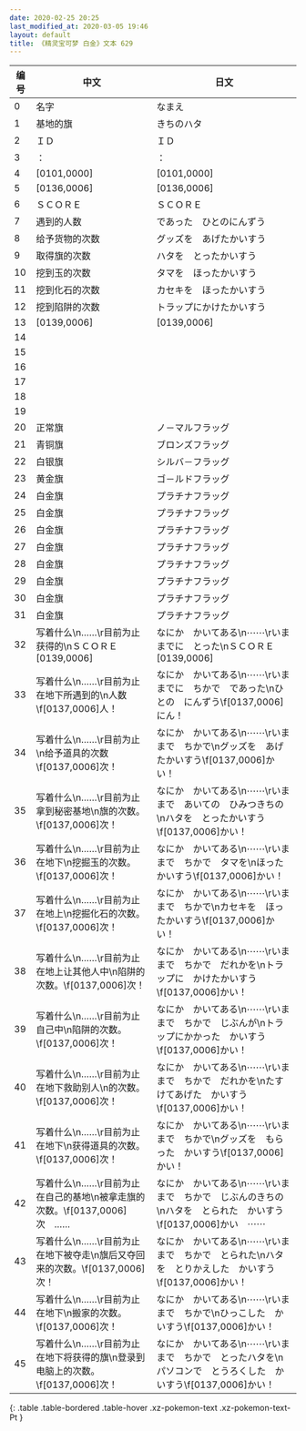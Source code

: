 ```yaml
---
date: 2020-02-25 20:25
last_modified_at: 2020-03-05 19:46
layout: default
title: 《精灵宝可梦 白金》文本 629
---
```

| 编号 | 中文 | 日文 |
| ---- | ---- | ---- |
| 0 | 名字 | なまえ |
| 1 | 基地的旗 | きちのハタ |
| 2 | ＩＤ | ＩＤ |
| 3 | ： | ： |
| 4 | [0101,0000] | [0101,0000] |
| 5 | [0136,0006] | [0136,0006] |
| 6 | ＳＣＯＲＥ | ＳＣＯＲＥ |
| 7 | 遇到的人数 | であった　ひとのにんずう |
| 8 | 给予货物的次数 | グッズを　あげたかいすう |
| 9 | 取得旗的次数 | ハタを　とったかいすう |
| 10 | 挖到玉的次数 | タマを　ほったかいすう |
| 11 | 挖到化石的次数 | カセキを　ほったかいすう |
| 12 | 挖到陷阱的次数 | トラップにかけたかいすう |
| 13 | [0139,0006] | [0139,0006] |
| 14 |   |   |
| 15 |   |   |
| 16 |   |   |
| 17 |   |   |
| 18 |   |   |
| 19 |   |   |
| 20 | 正常旗 | ノ－マルフラッグ |
| 21 | 青铜旗 | ブロンズフラッグ |
| 22 | 白银旗 | シルバ－フラッグ |
| 23 | 黄金旗 | ゴ－ルドフラッグ |
| 24 | 白金旗 | プラチナフラッグ |
| 25 | 白金旗 | プラチナフラッグ |
| 26 | 白金旗 | プラチナフラッグ |
| 27 | 白金旗 | プラチナフラッグ |
| 28 | 白金旗 | プラチナフラッグ |
| 29 | 白金旗 | プラチナフラッグ |
| 30 | 白金旗 | プラチナフラッグ |
| 31 | 白金旗 | プラチナフラッグ |
| 32 | 写着什么\n……\r目前为止获得的\nＳＣＯＲＥ　[0139,0006] | なにか　かいてある\n⋯⋯\rいままでに　とった\nＳＣＯＲＥ　[0139,0006] |
| 33 | 写着什么\n……\r目前为止在地下所遇到的\n人数\f[0137,0006]人！ | なにか　かいてある\n⋯⋯\rいままでに　ちかで　であった\nひとの　にんずう\f[0137,0006]にん！ |
| 34 | 写着什么\n……\r目前为止\n给予道具的次数\f[0137,0006]次！ | なにか　かいてある\n⋯⋯\rいままで　ちかで\nグッズを　あげたかいすう\f[0137,0006]かい！ |
| 35 | 写着什么\n……\r目前为止拿到秘密基地\n旗的次数。\f[0137,0006]次！ | なにか　かいてある\n⋯⋯\rいままで　あいての　ひみつきちの\nハタを　とったかいすう\f[0137,0006]かい！ |
| 36 | 写着什么\n……\r目前为止在地下\n挖掘玉的次数。\f[0137,0006]次！ | なにか　かいてある\n⋯⋯\rいままで　ちかで　タマを\nほったかいすう\f[0137,0006]かい！ |
| 37 | 写着什么\n……\r目前为止在地上\n挖掘化石的次数。\f[0137,0006]次！ | なにか　かいてある\n⋯⋯\rいままで　ちかで\nカセキを　ほったかいすう\f[0137,0006]かい！ |
| 38 | 写着什么\n……\r目前为止在地上让其他人中\n陷阱的次数。\f[0137,0006]次！ | なにか　かいてある\n⋯⋯\rいままで　ちかで　だれかを\nトラップに　かけたかいすう\f[0137,0006]かい！ |
| 39 | 写着什么\n……\r目前为止自己中\n陷阱的次数。\f[0137,0006]次！ | なにか　かいてある\n⋯⋯\rいままで　ちかで　じぶんが\nトラップにかかった　かいすう\f[0137,0006]かい！ |
| 40 | 写着什么\n……\r目前为止在地下救助别人\n的次数。\f[0137,0006]次！ | なにか　かいてある\n⋯⋯\rいままで　ちかで　だれかを\nたすけてあげた　かいすう\f[0137,0006]かい！ |
| 41 | 写着什么\n……\r目前为止在地下\n获得道具的次数。\f[0137,0006]次！ | なにか　かいてある\n⋯⋯\rいままで　ちかで\nグッズを　もらった　かいすう\f[0137,0006]かい！ |
| 42 | 写着什么\n……\r目前为止在自己的基地\n被拿走旗的次数。\f[0137,0006]次　…… | なにか　かいてある\n⋯⋯\rいままで　ちかで　じぶんのきちの\nハタを　とられた　かいすう\f[0137,0006]かい　⋯⋯ |
| 43 | 写着什么\n……\r目前为止在地下被夺走\n旗后又夺回来的次数。\f[0137,0006]次！ | なにか　かいてある\n⋯⋯\rいままで　ちかで　とられた\nハタを　とりかえした　かいすう\f[0137,0006]かい！ |
| 44 | 写着什么\n……\r目前为止在地下\n搬家的次数。\f[0137,0006]次！ | なにか　かいてある\n⋯⋯\rいままで　ちかで\nひっこした　かいすう\f[0137,0006]かい！ |
| 45 | 写着什么\n……\r目前为止在地下将获得的旗\n登录到电脑上的次数。\f[0137,0006]次！ | なにか　かいてある\n⋯⋯\rいままで　ちかで　とったハタを\nパソコンで　とうろくした　かいすう\f[0137,0006]かい！ |
{: .table .table-bordered .table-hover .xz-pokemon-text .xz-pokemon-text-Pt }